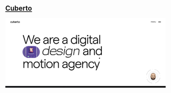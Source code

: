 ## <a href="https://cuberto.com/" target="_blank" rel="noopener noreferrer">Cuberto</a>
![Screenshot](images/cuberto.png)


